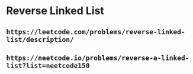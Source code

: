 # Reverse Linked List

## `https://leetcode.com/problems/reverse-linked-list/description/`

## `https://neetcode.io/problems/reverse-a-linked-list?list=neetcode150`
